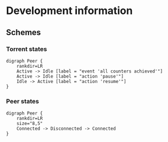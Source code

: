 # Development information

## Schemes

### Torrent states

```graphviz
digraph Peer {
    rankdir=LR
    Active -> Idle [label = "event 'all counters achieved'"]
    Active -> Idle [label = "action 'pause'"]
    Idle -> Active [label = "action 'resume'"]
}
```

### Peer states

```graphviz
digraph Peer {
    rankdir=LR
    size="8,5"
    Connected -> Disconnected -> Connected
}
```
